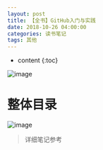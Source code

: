 ```yaml
---
layout: post
title: 【全书】GitHub入门与实践
date: 2018-10-26 04:00:00
categories: 读书笔记
tags: 其他
---
```

* content
{:toc}

![image](https://user-images.githubusercontent.com/18595935/47615722-17265c00-daf6-11e8-963c-bea3a07a4f66.png)

# 整体目录

![image](https://user-images.githubusercontent.com/18595935/47615745-ab90be80-daf6-11e8-9d20-9b8c76faf3d8.png)

> 详细笔记参考 []()
